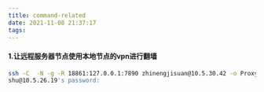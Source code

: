 ```yaml
---
title: command-related
date: 2021-11-08 21:37:17
tags:
---
```


#### 1.让远程服务器节点使用本地节点的vpn进行翻墙

``` bash
ssh -C  -N -g -R 18861:127.0.0.1:7890 zhinengjisuan@10.5.30.42 -o ProxyCommand="ssh shu@10.5.26.19 -W %h:%p"
shu@10.5.26.19's password: 
```
